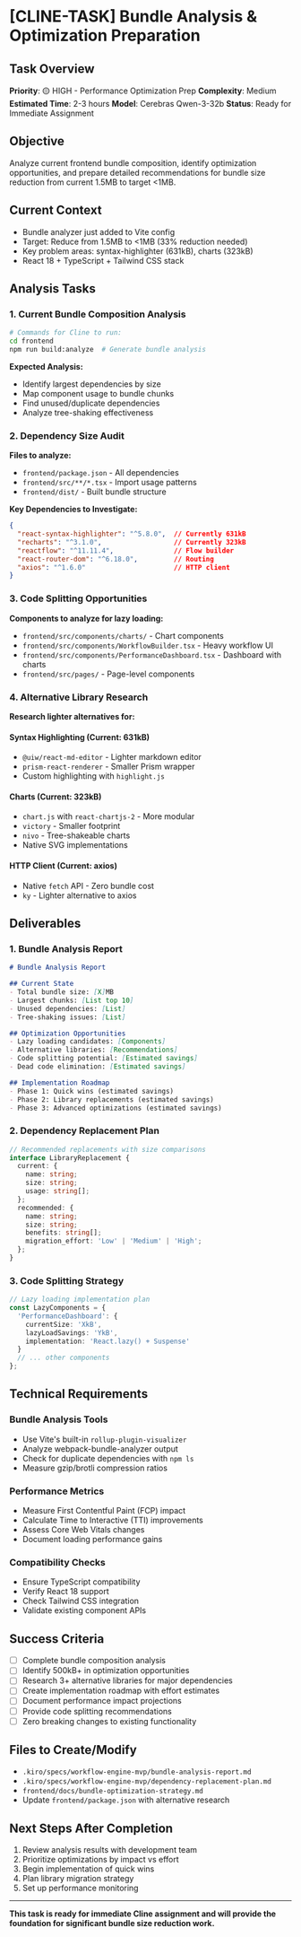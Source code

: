 # [CLINE-TASK] Bundle Analysis & Optimization Preparation

## Task Overview
**Priority**: 🟡 HIGH - Performance Optimization Prep
**Complexity**: Medium
**Estimated Time**: 2-3 hours
**Model**: Cerebras Qwen-3-32b
**Status**: Ready for Immediate Assignment

## Objective
Analyze current frontend bundle composition, identify optimization opportunities, and prepare detailed recommendations for bundle size reduction from current 1.5MB to target <1MB.

## Current Context
- Bundle analyzer just added to Vite config
- Target: Reduce from 1.5MB to <1MB (33% reduction needed)
- Key problem areas: syntax-highlighter (631kB), charts (323kB)
- React 18 + TypeScript + Tailwind CSS stack

## Analysis Tasks

### 1. Current Bundle Composition Analysis
```bash
# Commands for Cline to run:
cd frontend
npm run build:analyze  # Generate bundle analysis
```

**Expected Analysis:**
- Identify largest dependencies by size
- Map component usage to bundle chunks
- Find unused/duplicate dependencies
- Analyze tree-shaking effectiveness

### 2. Dependency Size Audit
**Files to analyze:**
- `frontend/package.json` - All dependencies
- `frontend/src/**/*.tsx` - Import usage patterns
- `frontend/dist/` - Built bundle structure

**Key Dependencies to Investigate:**
```json
{
  "react-syntax-highlighter": "^5.8.0",  // Currently 631kB
  "recharts": "^3.1.0",                  // Currently 323kB  
  "reactflow": "^11.11.4",               // Flow builder
  "react-router-dom": "^6.18.0",         // Routing
  "axios": "^1.6.0"                      // HTTP client
}
```

### 3. Code Splitting Opportunities
**Components to analyze for lazy loading:**
- `frontend/src/components/charts/` - Chart components
- `frontend/src/components/WorkflowBuilder.tsx` - Heavy workflow UI
- `frontend/src/components/PerformanceDashboard.tsx` - Dashboard with charts
- `frontend/src/pages/` - Page-level components

### 4. Alternative Library Research
**Research lighter alternatives for:**

#### Syntax Highlighting (Current: 631kB)
- `@uiw/react-md-editor` - Lighter markdown editor
- `prism-react-renderer` - Smaller Prism wrapper
- Custom highlighting with `highlight.js`

#### Charts (Current: 323kB)
- `chart.js` with `react-chartjs-2` - More modular
- `victory` - Smaller footprint
- `nivo` - Tree-shakeable charts
- Native SVG implementations

#### HTTP Client (Current: axios)
- Native `fetch` API - Zero bundle cost
- `ky` - Lighter alternative to axios

## Deliverables

### 1. Bundle Analysis Report
```markdown
# Bundle Analysis Report

## Current State
- Total bundle size: [X]MB
- Largest chunks: [List top 10]
- Unused dependencies: [List]
- Tree-shaking issues: [List]

## Optimization Opportunities
- Lazy loading candidates: [Components]
- Alternative libraries: [Recommendations]
- Code splitting potential: [Estimated savings]
- Dead code elimination: [Estimated savings]

## Implementation Roadmap
- Phase 1: Quick wins (estimated savings)
- Phase 2: Library replacements (estimated savings)  
- Phase 3: Advanced optimizations (estimated savings)
```

### 2. Dependency Replacement Plan
```typescript
// Recommended replacements with size comparisons
interface LibraryReplacement {
  current: {
    name: string;
    size: string;
    usage: string[];
  };
  recommended: {
    name: string;
    size: string;
    benefits: string[];
    migration_effort: 'Low' | 'Medium' | 'High';
  };
}
```

### 3. Code Splitting Strategy
```typescript
// Lazy loading implementation plan
const LazyComponents = {
  'PerformanceDashboard': {
    currentSize: 'XkB',
    lazyLoadSavings: 'YkB',
    implementation: 'React.lazy() + Suspense'
  }
  // ... other components
};
```

## Technical Requirements

### Bundle Analysis Tools
- Use Vite's built-in `rollup-plugin-visualizer`
- Analyze webpack-bundle-analyzer output
- Check for duplicate dependencies with `npm ls`
- Measure gzip/brotli compression ratios

### Performance Metrics
- Measure First Contentful Paint (FCP) impact
- Calculate Time to Interactive (TTI) improvements
- Assess Core Web Vitals changes
- Document loading performance gains

### Compatibility Checks
- Ensure TypeScript compatibility
- Verify React 18 support
- Check Tailwind CSS integration
- Validate existing component APIs

## Success Criteria
- [ ] Complete bundle composition analysis
- [ ] Identify 500kB+ in optimization opportunities
- [ ] Research 3+ alternative libraries for major dependencies
- [ ] Create implementation roadmap with effort estimates
- [ ] Document performance impact projections
- [ ] Provide code splitting recommendations
- [ ] Zero breaking changes to existing functionality

## Files to Create/Modify
- `.kiro/specs/workflow-engine-mvp/bundle-analysis-report.md`
- `.kiro/specs/workflow-engine-mvp/dependency-replacement-plan.md`
- `frontend/docs/bundle-optimization-strategy.md`
- Update `frontend/package.json` with alternative research

## Next Steps After Completion
1. Review analysis results with development team
2. Prioritize optimizations by impact vs effort
3. Begin implementation of quick wins
4. Plan library migration strategy
5. Set up performance monitoring

---

**This task is ready for immediate Cline assignment and will provide the foundation for significant bundle size reduction work.**